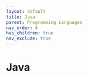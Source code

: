 ```yaml
---
layout: default
title: Java
parent: Programming Languages
nav_order: 4
has_children: true
nav_exclude: true
---
```


# Java
